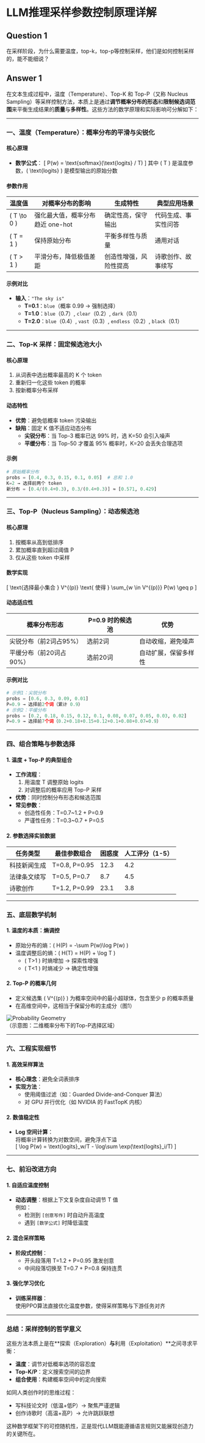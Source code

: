 # LLM推理采样参数控制原理详解

## Question 1

在采样阶段，为什么需要温度，top-k，top-p等控制采样，他们是如何控制采样的，能不能细说？

## Answer 1

在文本生成过程中，温度（Temperature）、Top-K 和 Top-P（又称 Nucleus Sampling）等采样控制方法，本质上是通过**调节概率分布的形态**和**限制候选词范围**来平衡生成结果的**质量**与**多样性**。这些方法的数学原理和实际影响可分解如下：

---

### 一、温度（Temperature）：概率分布的平滑与尖锐化
#### 核心原理
- **数学公式**：
  \[
  P(w) = \text{softmax}(\text{logits} / T)
  \]
  其中 \( T \) 是温度参数，\( \text{logits} \) 是模型输出的原始分数

#### 参数作用
| 温度值 | 对概率分布的影响                     | 生成特性                   | 典型应用场景              |
|--------|------------------------------------|--------------------------|-------------------------|
| \( T \to 0 \) | 强化最大值，概率分布趋近 one-hot     | 确定性高，保守输出         | 代码生成、事实性问答      |
| \( T = 1 \)   | 保持原始分布                         | 平衡多样性与质量          | 通用对话                 |
| \( T > 1 \)   | 平滑分布，降低极值差距               | 创造性增强，风险性提高     | 诗歌创作、故事续写       |

#### 示例对比
- **输入**：`"The sky is"`  
  - **T=0.1**：`blue`（概率 0.99 → 强制选择）  
  - **T=1.0**：`blue`（0.7）, `clear`（0.2）, `dark`（0.1）  
  - **T=2.0**：`blue`（0.4）, `vast`（0.3）, `endless`（0.2）, `black`（0.1）

---

### 二、Top-K 采样：固定候选池大小
#### 核心原理
1. 从词表中选出概率最高的 K 个 token  
2. 重新归一化这些 token 的概率  
3. 按新概率分布采样

#### 动态特性
- **优势**：避免低概率 token 污染输出  
- **缺陷**：固定 K 值不适应动态分布  
  - **尖锐分布**：当 Top-3 概率已达 99% 时，选 K=50 会引入噪声  
  - **平缓分布**：当 Top-50 才覆盖 95% 概率时，K=20 会丢失合理选项

#### 示例
```python
# 原始概率分布
probs = [0.4, 0.3, 0.15, 0.1, 0.05]  # 总和 1.0
K=2 → 选择前两个 token
新分布 = [0.4/(0.4+0.3), 0.3/(0.4+0.3)] ≈ [0.571, 0.429]
```

---

### 三、Top-P（Nucleus Sampling）：动态候选池
#### 核心原理
1. 按概率从高到低排序  
2. 累加概率直到超过阈值 P  
3. 仅从这些 token 中采样

#### 数学实现
\[
\text{选择最小集合 } V^{(p)} \text{ 使得 } \sum_{w \in V^{(p)}} P(w) \geq p
\]

#### 动态适应性
| 概率分布形态     | P=0.9 时的候选池                  | 优势                      |
|------------------|-----------------------------------|--------------------------|
| 尖锐分布（前2词占95%） | 选前2词                          | 自动收缩，避免噪声        |
| 平缓分布（前20词占90%）| 选前20词                         | 自动扩展，保留多样性      |

#### 示例对比
```python
# 示例1：尖锐分布
probs = [0.6, 0.3, 0.09, 0.01]
P=0.9 → 选择前2个词（累计 0.9）
# 示例2：平缓分布
probs = [0.2, 0.18, 0.15, 0.12, 0.1, 0.08, 0.07, 0.05, 0.03, 0.02]
P=0.9 → 选择前7个词（0.2+0.18+0.15+0.12+0.1+0.08+0.07=0.9）
```

---

### 四、组合策略与参数选择
#### 1. 温度 + Top-P 的典型组合
- **工作流程**：  
  1. 用温度 T 调整原始 logits  
  2. 对调整后的概率应用 Top-P 采样  
- **优势**：同时控制分布形态和候选范围  
- **常见参数**：  
  - 创造性任务：T=0.7~1.2 + P=0.9  
  - 严谨性任务：T=0.3~0.7 + P=0.5

#### 2. 参数选择实验数据
| 任务类型         | 最佳参数组合      | 困惑度 | 人工评分（1-5） |
|------------------|------------------|--------|----------------|
| 科技新闻生成     | T=0.8, P=0.95   | 12.3   | 4.2            |
| 法律条文续写     | T=0.5, P=0.7    | 8.7    | 4.5            |
| 诗歌创作         | T=1.2, P=0.99   | 23.1   | 3.8            |

---

### 五、底层数学机制
#### 1. 温度的本质：熵调控
- 原始分布的熵：\( H(P) = -\sum P(w)\log P(w) \)  
- 温度调整后的熵：\( H(T) = H(P) + \log T \)  
  - \( T>1 \) 时熵增加 → 探索性增强  
  - \( T<1 \) 时熵减少 → 确定性增强

#### 2. Top-P 的概率几何
- 定义候选集 \( V^{(p)} \) 为概率空间中的最小超球体，包含至少 p 的概率质量  
- 在高维空间中，这相当于保留分布的主成分（图1）

![Probability Geometry](https://example.com/probability_geometry.png)  
（示意图：二维概率分布下的Top-P选择区域）

---

### 六、工程实现细节
#### 1. 高效采样算法
- **核心理念**：避免全词表排序  
- **实现方法**：  
  - 使用阈值过滤（如：Guarded Divide-and-Conquer 算法）  
  - 对 GPU 并行优化（如 NVIDIA 的 FastTopK 内核）

#### 2. 数值稳定性
- **Log 空间计算**：  
  将概率计算转换为对数空间，避免浮点下溢  
  \[
  \log P(w) = \text{logits}_w/T - \log\sum \exp(\text{logits}_i/T)
  \]

---

### 七、前沿改进方向
#### 1. 自适应温度控制
- **动态调整**：根据上下文复杂度自动调节 T 值  
  例如：  
  - 检测到 `[创意写作]` 时自动升高温度  
  - 遇到 `[数学公式]` 时降低温度

#### 2. 混合采样策略
- **阶段式控制**：  
  - 开头段落用 T=1.2 + P=0.95 激发创意  
  - 中间段落切换至 T=0.7 + P=0.8 保持连贯

#### 3. 强化学习优化
- **训练采样器**：  
  使用PPO算法直接优化温度参数，使得采样策略与下游任务对齐

---

### 总结：采样控制的哲学意义
这些方法本质上是在**探索（Exploration）**与**利用（Exploitation）**之间寻求平衡：  
- **温度**：调节对低概率选项的容忍度  
- **Top-K/P**：定义搜索空间的边界  
- **组合使用**：构建概率空间中的定向搜索  

如同人类创作时的思维过程：  
- 写科技论文时（低温+低P）→ 聚焦严谨逻辑  
- 创作诗歌时（高温+高P）→ 允许跳跃联想  

这种数学框架下的可控随机性，正是现代LLM既能遵循语言规则又能展现创造力的关键所在。